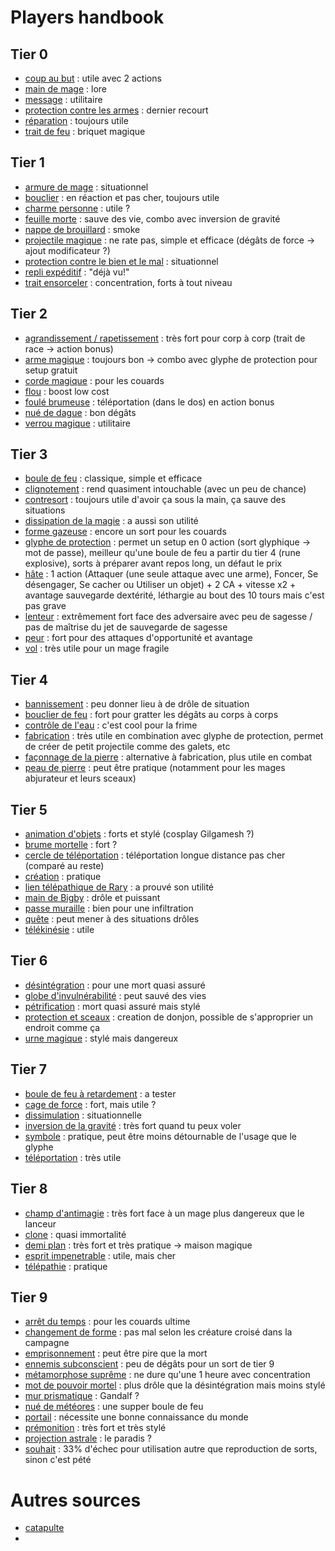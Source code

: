 # Players handbook

## Tier 0
- [coup au but](https://www.aidedd.org/dnd/sorts.php?vf=coup-au-but) : utile avec 2 actions
- [main de mage](https://www.aidedd.org/dnd/sorts.php?vf=main-de-mage) : lore
- [message](https://www.aidedd.org/dnd/sorts.php?vf=message) : utilitaire
- [protection contre les armes](https://www.aidedd.org/dnd/sorts.php?vf=protection-contre-les-armes) : dernier recourt
- [réparation](https://www.aidedd.org/dnd/sorts.php?vf=reparation) : toujours utile
- [trait de feu](https://www.aidedd.org/dnd/sorts.php?vf=trait-de-feu) : briquet magique

## Tier 1
- [armure de mage](https://www.aidedd.org/dnd/sorts.php?vf=armure-de-mage) : situationnel
- [bouclier](https://www.aidedd.org/dnd/sorts.php?vf=bouclier) : en réaction et pas cher, toujours utile
- [charme personne](https://www.aidedd.org/dnd/sorts.php?vf=charme-personne) : utile ?
- [feuille morte](https://www.aidedd.org/dnd/sorts.php?vf=feuille-morte) : sauve des vie, combo avec inversion de gravité
- [nappe de brouillard](https://www.aidedd.org/dnd/sorts.php?vf=nappe-de-brouillard) : smoke
- [projectile magique](https://www.aidedd.org/dnd/sorts.php?vf=projectile-magique) : ne rate pas, simple et efficace (dégâts de force -> ajout modificateur ?)
- [protection contre le bien et le mal](https://www.aidedd.org/dnd/sorts.php?vf=protection-contre-le-mal-et-le-bien) : situationnel
- [repli expéditif](https://www.aidedd.org/dnd/sorts.php?vf=repli-expeditif) : "déjà vu!"
- [trait ensorceler](https://www.aidedd.org/dnd/sorts.php?vf=trait-ensorcele) : concentration, forts à tout niveau

## Tier 2
- [agrandissement / rapetissement](https://www.aidedd.org/dnd/sorts.php?vf=agrandissement-rapetissement) : très fort pour corp à corp (trait de race -> action bonus)
- [arme magique](https://www.aidedd.org/dnd/sorts.php?vf=arme-magique) : toujours bon -> combo avec glyphe de protection pour setup gratuit
- [corde magique](https://www.aidedd.org/dnd/sorts.php?vf=corde-enchantee) : pour les couards
- [flou](https://www.aidedd.org/dnd/sorts.php?vf=flou) : boost low cost
- [foulé brumeuse](https://www.aidedd.org/dnd/sorts.php?vf=foulee-brumeuse) : téléportation (dans le dos) en action bonus
- [nué de dague](https://www.aidedd.org/dnd/sorts.php?vf=nuee-de-dagues) : bon dégâts
- [verrou magique](https://www.aidedd.org/dnd/sorts.php?vf=verrou-magique) : utilitaire

## Tier 3
- [boule de feu](https://www.aidedd.org/dnd/sorts.php?vf=boule-de-feu) : classique, simple et efficace
- [clignotement](https://www.aidedd.org/dnd/sorts.php?vf=clignotement) : rend quasiment intouchable (avec un peu de chance)
- [contresort](https://www.aidedd.org/dnd/sorts.php?vf=contresort) : toujours utile d'avoir ça sous la main, ça sauve des situations
- [dissipation de la magie](https://www.aidedd.org/dnd/sorts.php?vf=dissipation-de-la-magie) : a aussi son utilité
- [forme gazeuse](https://www.aidedd.org/dnd/sorts.php?vf=forme-gazeuse) : encore un sort pour les couards
- [glyphe de protection](https://www.aidedd.org/dnd/sorts.php?vf=glyphe-de-protection) : permet un setup en 0 action (sort glyphique -> mot de passe), meilleur qu'une boule de feu a partir du tier 4 (rune explosive), sorts à préparer avant repos long, un défaut le prix
- [hâte](https://www.aidedd.org/dnd/sorts.php?vf=hate) : 1 action (Attaquer (une seule attaque avec une arme), Foncer, Se désengager, Se cacher ou Utiliser un objet) + 2 CA + vitesse x2 + avantage sauvegarde dextérité, léthargie au bout des 10 tours mais c'est pas grave
- [lenteur](https://www.aidedd.org/dnd/sorts.php?vf=lenteur) : extrêmement fort face des adversaire avec peu de sagesse / pas de maîtrise du jet de sauvegarde de sagesse
- [peur](https://www.aidedd.org/dnd/sorts.php?vf=peur) : fort pour des attaques d'opportunité et avantage
- [vol](https://www.aidedd.org/dnd/sorts.php?vf=vol) : très utile pour un mage fragile

## Tier 4
- [bannissement](https://www.aidedd.org/dnd/sorts.php?vf=bannissement) : peu donner lieu à de drôle de situation
- [bouclier de feu](https://www.aidedd.org/dnd/sorts.php?vf=bouclier-de-feu) : fort pour gratter les dégâts au corps à corps
- [contrôle de l'eau](https://www.aidedd.org/dnd/sorts.php?vf=controle-de-l-eau) : c'est cool pour la frime
- [fabrication](https://www.aidedd.org/dnd/sorts.php?vf=fabrication) : très utile en combination avec glyphe de protection, permet de créer de petit projectile comme des galets, etc
- [façonnage de la pierre](https://www.aidedd.org/dnd/sorts.php?vf=faconnage-de-la-pierre) : alternative à fabrication, plus utile en combat
- [peau de pierre](https://www.aidedd.org/dnd/sorts.php?vf=peau-de-pierre) : peut être pratique (notamment pour les mages abjurateur et leurs sceaux)

## Tier 5
- [animation d'objets](https://www.aidedd.org/dnd/sorts.php?vf=animation-d-objets) : forts et stylé (cosplay Gilgamesh ?)
- [brume mortelle](https://www.aidedd.org/dnd/sorts.php?vf=brume-mortelle) : fort ?
- [cercle de téléportation](https://www.aidedd.org/dnd/sorts.php?vf=cercle-de-teleportation) : téléportation longue distance pas cher (comparé au reste)
- [création](https://www.aidedd.org/dnd/sorts.php?vf=creation) : pratique
- [lien télépathique de Rary](https://www.aidedd.org/dnd/sorts.php?vf=lien-telepathique-de-rary) : a prouvé son utilité
- [main de Bigby](https://www.aidedd.org/dnd/sorts.php?vf=main-de-bigby) : drôle et puissant
- [passe muraille](https://www.aidedd.org/dnd/sorts.php?vf=passe-muraille) : bien pour une infiltration
- [quête](https://www.aidedd.org/dnd/sorts.php?vf=quete) : peut mener à des situations drôles
- [télékinésie](https://www.aidedd.org/dnd/sorts.php?vf=telekinesie) : utile

## Tier 6
- [désintégration](https://www.aidedd.org/dnd/sorts.php?vf=desintegration) : pour une mort quasi assuré
- [globe d'invulnérabilité](https://www.aidedd.org/dnd/sorts.php?vf=globe-d-invulnerabilite) : peut sauvé des vies
- [pétrification](https://www.aidedd.org/dnd/sorts.php?vf=petrification) : mort quasi assuré mais stylé
- [protection et sceaux](https://www.aidedd.org/dnd/sorts.php?vf=protections-et-sceaux) : creation de donjon, possible de s'approprier un endroit comme ça
- [urne magique](https://www.aidedd.org/dnd/sorts.php?vf=urne-magique) : stylé mais dangereux
## Tier 7
- [boule de feu à retardement](https://www.aidedd.org/dnd/sorts.php?vf=boule-de-feu-a-retardement) : a tester
- [cage de force](https://www.aidedd.org/dnd/sorts.php?vf=cage-de-force) : fort, mais utile ?
- [dissimulation](https://www.aidedd.org/dnd/sorts.php?vf=dissimulation) : situationnelle
- [inversion de la gravité](https://www.aidedd.org/dnd/sorts.php?vf=inversion-de-la-gravite) : très fort quand tu peux voler
- [symbole](https://www.aidedd.org/dnd/sorts.php?vf=symbole) : pratique, peut être moins détournable de l'usage que le glyphe
- [téléportation](https://www.aidedd.org/dnd/sorts.php?vf=teleportation) : très utile

## Tier 8
- [champ d'antimagie](https://www.aidedd.org/dnd/sorts.php?vf=champ-antimagie) : très fort face à un mage plus dangereux que le lanceur
- [clone](https://www.aidedd.org/dnd/sorts.php?vf=clone) : quasi immortalité
- [demi plan](https://www.aidedd.org/dnd/sorts.php?vf=demi-plan) : très fort et très pratique -> maison magique
- [esprit impenetrable](https://www.aidedd.org/dnd/sorts.php?vf=esprit-impenetrable) : utile, mais cher
- [télépathie](https://www.aidedd.org/dnd/sorts.php?vf=telepathie) : pratique

## Tier 9
- [arrêt du temps](https://www.aidedd.org/dnd/sorts.php?vf=arret-du-temps) : pour les couards ultime
- [changement de forme](https://www.aidedd.org/dnd/sorts.php?vf=changement-de-forme) : pas mal selon les créature croisé dans la campagne
- [emprisonnement](https://www.aidedd.org/dnd/sorts.php?vf=emprisonnement) : peut être pire que la mort
- [ennemis subconscient](https://www.aidedd.org/dnd/sorts.php?vf=ennemi-subconscient) : peu de dégâts pour un sort de tier 9
- [métamorphose suprême](https://www.aidedd.org/dnd/sorts.php?vf=metamorphose-supreme) : ne dure qu'une 1 heure avec concentration
- [mot de pouvoir mortel](https://www.aidedd.org/dnd/sorts.php?vf=mot-de-pouvoir-mortel) : plus drôle que la désintégration mais moins stylé
- [mur prismatique](https://www.aidedd.org/dnd/sorts.php?vf=mur-prismatique) : Gandalf ?
- [nué de météores](https://www.aidedd.org/dnd/sorts.php?vf=nuee-de-meteores) : une supper boule de feu
- [portail](https://www.aidedd.org/dnd/sorts.php?vf=portail) : nécessite une bonne connaissance du monde
- [prémonition](https://www.aidedd.org/dnd/sorts.php?vf=premonition) : très fort et très stylé
- [projection astrale](https://www.aidedd.org/dnd/sorts.php?vf=projection-astrale) : le paradis ?
- [souhait](https://www.aidedd.org/dnd/sorts.php?vf=souhait) : 33% d'échec pour utilisation autre que reproduction de sorts, sinon c'est pété
# Autres sources
- [catapulte](https://www.aidedd.org/dnd/sorts.php?vf=catapulte)
- 